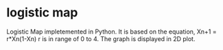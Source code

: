 # logistic map
Logistic Map impletemented in Python. It is based on the equation, Xn+1 = r*Xn(1-Xn)
r is in range of 0 to 4. The graph is displayed in 2D plot.
